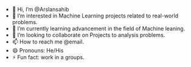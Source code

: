 - 👋 Hi, I’m @Arslansahib
- 👀 I’m interested in Machine Learning projects related to real-world problems.
- 🌱 I’m currently learning advancement in the field of Machine leaning.
- 💞️ I’m looking to collaborate on Projects to analysis problems.
- 📫 How to reach me @email.
- 😄 Pronouns: He/His
- ⚡ Fun fact: work in a groups.

<!---
Arslansahib/Arslansahib is a ✨ special ✨ repository because its `README.md` (this file) appears on your GitHub profile.
You can click the Preview link to take a look at your changes.
--->
